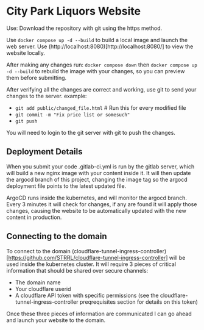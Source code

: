# City Park Liquors Website

Use: Download the repository with git using the https method.

Use `docker compose up -d --build` to build a local image and launch the web server. Use (http://localhost:8080)[http://localhost:8080/] to view the website locally.

After making any changes run:
`docker compose down` then `docker compose up -d --build` to rebuild the image with your changes, so you can preview them before submitting.

After verifying all the changes are correct and working, use git to send your changes to the server.
example:

* `git add public/changed_file.html` # Run this for every modified file
* `git commit -m "Fix price list or somesuch"`
* `git push`


You will need to login to the git server with git to push the changes.


## Deployment Details

When you submit your code .gitlab-ci.yml is run by the gitlab server, which will build a new nginx image with your content inside it. It will then update the argocd branch of this project, changing the image tag so the argocd deployment file points to the latest updated file.

ArgoCD runs inside the kubernetes, and will monitor the argocd branch. Every 3 minutes it will check for changes, if any are found it will apply those changes, causing the website to be automatically updated with the new content in production.

## Connecting to the domain

To connect to the domain (cloudflare-tunnel-ingress-controller)[https://github.com/STRRL/cloudflare-tunnel-ingress-controller] will be used inside the kubernetes cluster. It will require 3 pieces of critical information that should be shared over secure channels:

* The domain name
* Your cloudflare userid 
* A cloudflare API token with specific permissions (see the cloudflare-tunnel-ingress-controller preqrequisites section for details on this token)

Once these three pieces of information are communicated I can go ahead and launch your website to the domain.